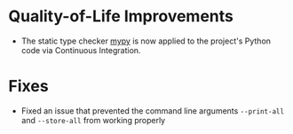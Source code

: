 # Quality-of-Life Improvements

- The static type checker [mypy](https://www.mypy-lang.org/) is now applied to the project's Python code via Continuous Integration.

# Fixes

- Fixed an issue that prevented the command line arguments `--print-all` and `--store-all` from working properly
